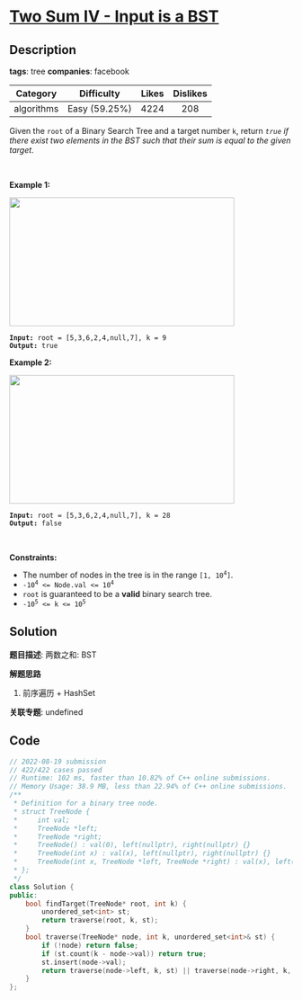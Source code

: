 # [Two Sum IV - Input is a BST](https://leetcode.com/problems/two-sum-iv-input-is-a-bst/description/)

## Description

**tags**: tree
**companies**: facebook

| Category | Difficulty | Likes | Dislikes |
| :------: | :--------: | :---: | :------: |
| algorithms | Easy (59.25%) | 4224 | 208 |

<p>Given the <code>root</code> of a Binary Search Tree and a target number <code>k</code>, return <em><code>true</code> if there exist two elements in the BST such that their sum is equal to the given target</em>.</p>

<p>&nbsp;</p>
<p><strong>Example 1:</strong></p>
<img alt="" src="https://assets.leetcode.com/uploads/2020/09/21/sum_tree_1.jpg" style="width: 400px; height: 229px;" />
<pre><code><strong>Input:</strong> root = [5,3,6,2,4,null,7], k = 9
<strong>Output:</strong> true</code></pre>

<p><strong>Example 2:</strong></p>
<img alt="" src="https://assets.leetcode.com/uploads/2020/09/21/sum_tree_2.jpg" style="width: 400px; height: 229px;" />
<pre><code><strong>Input:</strong> root = [5,3,6,2,4,null,7], k = 28
<strong>Output:</strong> false</code></pre>

<p>&nbsp;</p>
<p><strong>Constraints:</strong></p>

<ul>
	<li>The number of nodes in the tree is in the range <code>[1, 10<sup>4</sup>]</code>.</li>
	<li><code>-10<sup>4</sup>&nbsp;&lt;= Node.val &lt;= 10<sup>4</sup></code></li>
	<li><code>root</code> is guaranteed to be a <strong>valid</strong> binary search tree.</li>
	<li><code>-10<sup>5</sup>&nbsp;&lt;= k &lt;= 10<sup>5</sup></code></li>
</ul>

## Solution

**题目描述**: 两数之和: BST

**解题思路**

1. 前序遍历 + HashSet

**关联专题**: undefined

## Code

```cpp
// 2022-08-19 submission
// 422/422 cases passed
// Runtime: 102 ms, faster than 10.82% of C++ online submissions.
// Memory Usage: 38.9 MB, less than 22.94% of C++ online submissions.
/**
 * Definition for a binary tree node.
 * struct TreeNode {
 *     int val;
 *     TreeNode *left;
 *     TreeNode *right;
 *     TreeNode() : val(0), left(nullptr), right(nullptr) {}
 *     TreeNode(int x) : val(x), left(nullptr), right(nullptr) {}
 *     TreeNode(int x, TreeNode *left, TreeNode *right) : val(x), left(left), right(right) {}
 * };
 */
class Solution {
public:
    bool findTarget(TreeNode* root, int k) {
        unordered_set<int> st;
        return traverse(root, k, st);
    }
    bool traverse(TreeNode* node, int k, unordered_set<int>& st) {
        if (!node) return false;
        if (st.count(k - node->val)) return true;
        st.insert(node->val);
        return traverse(node->left, k, st) || traverse(node->right, k, st);
    }
};
```
